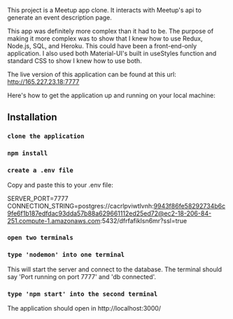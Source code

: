 This project is a Meetup app clone. It interacts with Meetup's api to generate an event description page.

This app was definitely more complex than it had to be. The purpose of making it more complex was to show that I knew how to use Redux, Node.js, SQL, and Heroku. This could have been a front-end-only application. I also used both Material-UI's built in useStyles function and standard CSS to show I knew how to use both.

The live version of this application can be found at this url: http://165.227.23.18:7777

Here's how to get the application up and running on your local machine:

## Installation

### `clone the application`

### `npm install`

### `create a .env file`

Copy and paste this to your .env file:

SERVER_PORT=7777 <br />
CONNECTION_STRING=postgres://cacrlpviwtlvnh:9943f86fe58292734b6c9fe6f1b187edfdac93dda57b88a629661112ed25ed72@ec2-18-206-84-251.compute-1.amazonaws.com:5432/dfrfafiklsn6mr?ssl=true 

### `open two terminals`

### `type 'nodemon' into one terminal`

This will start the server and connect to the database. The terminal should say 'Port running on port 7777' and 'db connected'.

### `type 'npm start' into the second terminal`

The application should open in http://localhost:3000/
